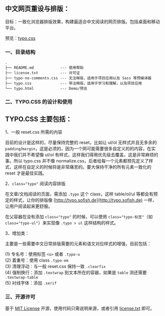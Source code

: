 ## 中文网页重设与排版：

目标：一致化浏览器排版效果，构建最适合中文阅读的网页排版。包括桌面和移动平台。

预览：[typo.css](http://typo.sofish.de)

### 一、目录结构    
    .
    ├── README.md            --- 使用帮助
    ├── license.txt          --- 许可证
    ├── typo-no-comments.css --- 无注释版，适用于项目应用以及 Sass 等预编译器
    ├── typo.css             --- 带注释版，适用于学习和理解，以及项目应用
    └── typo.html            --- Demo/预览


### 二、TYPO.CSS 的设计和使用


## TYPO.CSS 主要包括：

1、一般 reset.css 所需的内容
 
目前的设计是这样的，尽量保持完整的 reset，比如让 ul/ol 无样式并且无多余的 `padding`/`margin`，这是必须的，因为一个网可能需要很多自定义的的内容，在实践中我们并不希望像 ul/ol 有样式，这样我们得用优先级去覆盖，这是非常麻烦的事。所以 typo.css 并不像 normalize.css，后者给每一个元素都预先定义了样式，这样在自定义的时候将是非常痛苦的。要大保持干净的所有元素一致化的 reset 才是最佳实践。

2、`class="typo"` 阅读内容排版

在文章/文档阅读的页面，需添加 `.typo` 这个 class，这样 table/ol/ul 等都会有预定的样式，让你的排版像 [http://typo.sofish.de](http://typo.sofish.de) 一样，让用户阅读起来更舒服。

在父容器在没有添加 `class="typo"` 的时候，可以使用 `class="typo-标签"`（如 `class="typo-ul"`）来实现像 `.typo > ul` 这样结构的样式。
 
3、增加类：

主要是一些需要中文日常排版需要的元素和语文对应样式的增强，目前包括：

(1) 专名号：使用标签 `<u>` 或者 `.typo-u` <br />
(2) 着重号：使用 class `.typo-em` <br />
(3) 清理浮动：与一般 reset.css 保持一致 `.clearfix` <br />
(4) 强制换行：添加 `.textwrap` 到文本所在的容器，如果是 `table` 测还需要 `.textwrap-table` <br />
(5) 衬线字体：添加 `.serif`


### 三、开源许可
基于 [MIT License](http://zh.wikipedia.org/wiki/MIT_License) 开源，使用代码只需说明来源，或者引用 [license.txt](https://github.com/sofish/typo.css/blob/master/license.txt) 即可。
